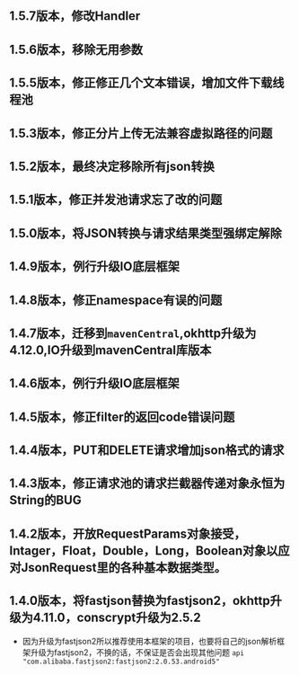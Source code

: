 ## 1.5.7版本，修改Handler
## 1.5.6版本，移除无用参数
## 1.5.5版本，修正修正几个文本错误，增加文件下载线程池
## 1.5.3版本，修正分片上传无法兼容虚拟路径的问题
## 1.5.2版本，最终决定移除所有json转换
## 1.5.1版本，修正并发池请求忘了改的问题
## 1.5.0版本，将JSON转换与请求结果类型强绑定解除
## 1.4.9版本，例行升级IO底层框架
## 1.4.8版本，修正namespace有误的问题
## 1.4.7版本，迁移到`mavenCentral`,okhttp升级为4.12.0,IO升级到mavenCentral库版本
## 1.4.6版本，例行升级IO底层框架
## 1.4.5版本，修正filter的返回code错误问题
## 1.4.4版本，PUT和DELETE请求增加json格式的请求
## 1.4.3版本，修正请求池的请求拦截器传递对象永恒为String的BUG
## 1.4.2版本，开放RequestParams对象接受，Intager，Float，Double，Long，Boolean对象以应对JsonRequest里的各种基本数据类型。
## 1.4.0版本，将fastjson替换为fastjson2，okhttp升级为4.11.0，conscrypt升级为2.5.2
- 因为升级为fastjson2所以推荐使用本框架的项目，也要将自己的json解析框架升级为fastjson2，不换的话，不保证是否会出现其他问题
`api "com.alibaba.fastjson2:fastjson2:2.0.53.android5"`
